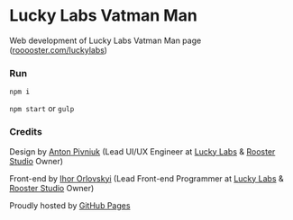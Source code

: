 # Lucky Labs Vatman Man

Web development of Lucky Labs Vatman Man page ([rooooster.com/luckylabs](http://rooooster.com/luckylabs))

### Run

`npm i`

`npm start` or `gulp`

### Credits

Design by [Anton Pivniuk](https://www.behance.net/antonpivniuk) (Lead UI/UX Engineer at [Lucky Labs](http://lucky-labs.com) & [Rooster Studio](http://rooooster.com) Owner)

Front-end by [Ihor Orlovskyi](http://ihororlovskyi.com) (Lead Front-end Programmer at [Lucky Labs](http://lucky-labs.com) & [Rooster Studio](http://rooooster.com) Owner)

Proudly hosted by [GitHub Pages](https://pages.github.com)
